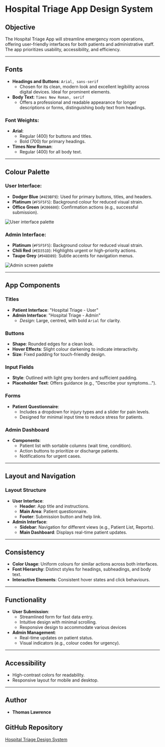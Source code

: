 # Hospital Triage App Design System

## Objective
The Hospital Triage App will streamline emergency room operations, offering user-friendly interfaces for both patients and administrative staff. The app prioritizes usability, accessibility, and efficiency.
  
---

## Fonts
- **Headings and Buttons**: `Arial, sans-serif`
  - Chosen for its clean, modern look and excellent legibility across digital devices. Ideal for prominent elements.
- **Body Text**: `Times New Roman, serif`
  - Offers a professional and readable appearance for longer descriptions or forms, distinguishing body text from headings.

### Font Weights:
- **Arial**:
  - Regular (400) for buttons and titles.
  - Bold (700) for primary headings.
- **Times New Roman**:
  - Regular (400) for all body text.

---

## Colour Palette

### User Interface:
- **Dodger Blue** (`#4E9BF9`): Used for primary buttons, titles, and headers.
- **Platinum** (`#F5F5F5`): Background colour for reduced visual strain.
- **Office Green** (`#206600`): Confirmation actions (e.g., successful submission).

![User interface palette]([https://raw.githubusercontent.com/username/repository/branch/path-to-image.png](https://github.com/ThomasL642/cst3106_labs/blob/Lab-10/Lab%2010/Hospital%20Triage%20Palette.png?raw=true))

### Admin Interface:
- **Platinum** (`#F5F5F5`): Background colour for reduced visual strain.
- **Chili Red** (`#ED351D`): Highlights urgent or high-priority actions.
- **Taupe Grey** (`#948D89`): Subtle accents for navigation menus.

![Admin screen palette]([https://raw.githubusercontent.com/username/repository/branch/path-to-image.png](https://github.com/ThomasL642/cst3106_labs/blob/Lab-10/Lab%2010/Admin%20Interface%20Palette.png?raw=true))
  
---

## App Components

### Titles
- **Patient Interface**: "Hospital Triage - User"
- **Admin Interface**: "Hospital Triage - Admin"
  - *Design*: Large, centred, with bold `Arial` for clarity.

### Buttons
- **Shape**: Rounded edges for a clean look.
- **Hover Effects**: Slight colour darkening to indicate interactivity.
- **Size**: Fixed padding for touch-friendly design.

### Input Fields
- **Style**: Outlined with light grey borders and sufficient padding.
- **Placeholder Text**: Offers guidance (e.g., "Describe your symptoms...").

### Forms
- **Patient Questionnaire**:
  - Includes a dropdown for injury types and a slider for pain levels.
  - Designed for minimal input time to reduce stress for patients.

### Admin Dashboard
- **Components**:
  - Patient list with sortable columns (wait time, condition).
  - Action buttons to prioritize or discharge patients.
  - Notifications for urgent cases.

---

## Layout and Navigation

### Layout Structure
- **User Interface**:
  - **Header**: App title and instructions.
  - **Main Area**: Patient questionnaire.
  - **Footer**: Submission button and help link.
- **Admin Interface**:
  - **Sidebar**: Navigation for different views (e.g., Patient List, Reports).
  - **Main Dashboard**: Displays real-time patient updates.

---

## Consistency
- **Color Usage**: Uniform colours for similar actions across both interfaces.
- **Font Hierarchy**: Distinct styles for headings, subheadings, and body text.
- **Interactive Elements**: Consistent hover states and click behaviours.

---

## Functionality
- **User Submission**:
  - Streamlined form for fast data entry.
  - Intuitive design with minimal scrolling.
  - Responsive design to accommodate various devices
- **Admin Management**:
  - Real-time updates on patient status.
  - Visual indicators (e.g., colour codes for urgency).

---

## Accessibility
- High-contrast colors for readability.
- Responsive layout for mobile and desktop.

---

## Author
- **Thomas Lawrence**

## GitHub Repository
[Hospital Triage Design System](https://github.com/ThomasL642/cst3106_labs/tree/Lab-10)
